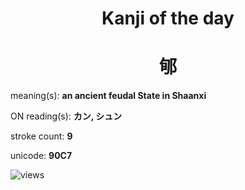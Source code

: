 <h1 align="center">Kanji of the day</h1>
<h1 align="center">郇</h1>
<p align="left">meaning(s): <b>an ancient feudal State in Shaanxi</b></p>
<p align="left">ON reading(s): <b>カン, シュン</b></p>
<p align="left">stroke count: <b>9</b></p>
<p align="left">unicode: <b>90C7</b></p>
<p align="left"><img src="https://komarev.com/ghpvc/?username=tristanwagner-kanjioftheday&label=Views&color=0e75b6&style=flat" alt="views"/></p>
